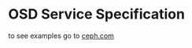 # OSD Service Specification 
to see examples go to [ceph.com](https://docs.ceph.com/en/octopus/cephadm/drivegroups/)